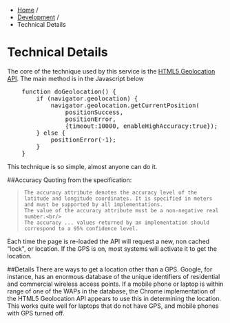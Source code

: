 <ul class="breadcrumb">
	<li><a href="/tion">Home</a> <span class="divider">/</span></li>
	<li><a href="development.md">Development</a> <span class="divider">/</span></li>
	<li id="blogActive" class="active">Technical Details</li>
</ul>

Technical Details
=================

The core of the technique used by this service is the [HTML5 Geolocation API][1]. 
The main method is in the Javascript below

<pre>
	function doGeolocation() {		
		if (navigator.geolocation) {			
			navigator.geolocation.getCurrentPosition(
				positionSuccess, 
				positionError,
				{timeout:10000, enableHighAccuracy:true});		
		} else {			
			positionError(-1);		
		}	
	}	
</pre>

This technique is so simple, almost anyone can do it. 

##Accuracy
Quoting from the specification:

<blockquote>
	
	The accuracy attribute denotes the accuracy level of the latitude and longitude coordinates. It is specified in meters and must be supported by all implementations. 
	The value of the accuracy attribute must be a non-negative real number.<br/>
	The accuracy ... values returned by an implementation should correspond to a 95% confidence level.
</blockquote>

Each time the page is re-loaded the API will request a new, non cached "lock", or location. If the GPS is on, most systems will activate it to get the location. 

##Details
There are ways to get a location other than a GPS. Google, for instance, has an enormous database of the unique identifiers of residential and commercial wireless access points. If a mobile phone or laptop is within range of one of the WAPs in the database, the Chrome implementation of the HTML5 Geolocation API appears to use this in determining the location. This works quite well for laptops that do not have GPS, and mobile phones with GPS turned off.

[1]: http://dev.w3.org/geo/api/spec-source.html
